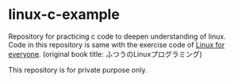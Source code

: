 # linux-c-example
Repository for practicing c code to deepen understanding of linux.  
Code in this repository is same with the exercise code of [Linux for everyone](http://www.yes24.com/Product/Goods/66809486).
(original book title: ふつうのLinuxプログラミング)

This repository is for private purpose only.
